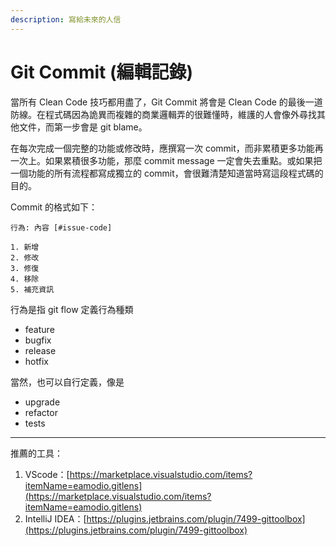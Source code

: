 ```yaml
---
description: 寫給未來的人信
---
```


# Git Commit (編輯記錄)

當所有 Clean Code 技巧都用盡了，Git Commit 將會是 Clean Code 的最後一道防線。在程式碼因為詭異而複雜的商業邏輯弄的很難懂時，維護的人會像外尋找其他文件，而第一步會是 git blame。



在每次完成一個完整的功能或修改時，應撰寫一次 commit，而非累積更多功能再一次上。如果累積很多功能，那麼 commit message 一定會失去重點。或如果把一個功能的所有流程都寫成獨立的 commit，會很難清楚知道當時寫這段程式碼的目的。



Commit 的格式如下：

```
行為: 內容 [#issue-code]

1. 新增
2. 修改
3. 修復
4. 移除
5. 補充資訊
```

行為是指 git flow 定義行為種類

* feature
* bugfix
* release
* hotfix

當然，也可以自行定義，像是

* upgrade
* refactor
* tests

***

推薦的工具：

1. VScode：[https://marketplace.visualstudio.com/items?itemName=eamodio.gitlens](https://marketplace.visualstudio.com/items?itemName=eamodio.gitlens)
2. IntelliJ IDEA：[https://plugins.jetbrains.com/plugin/7499-gittoolbox](https://plugins.jetbrains.com/plugin/7499-gittoolbox)
